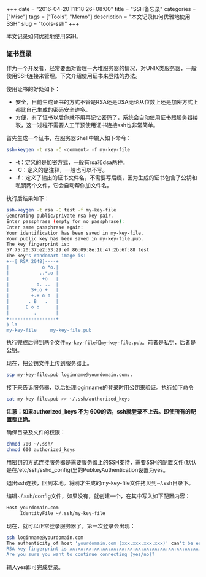 +++
date = "2016-04-20T11:18:26+08:00"
title = "SSH备忘录"
categories = ["Misc"]
tags = ["Tools", "Memo"]
description = "本文记录如何优雅地使用SSH"
slug = "tools-ssh"
+++

本文记录如何优雅地使用SSH。

### 证书登录

作为一个开发者，经常要面对管理一大堆服务器的情况，对UNIX类服务器，一般使用SSH连接来管理。下文介绍使用证书来登陆的办法。

使用证书的好处如下：

* 安全，目前生成证书的方式不管是RSA还是DSA无论从位数上还是加密方式上都比自己生成的密码安全许多。
* 方便，有了证书以后你就不用再记忆密码了，系统会自动使用证书跟服务器接驳，这一过程不需要人工干预使用证书连接ssh也非常简单。

首先生成一个证书，在服务器Shell中输入如下命令：

```bash
ssh-keygen -t rsa -C <comment> -f my-key-file
```

* -t：定义的是加密方式，一般有rsa和dsa两种。
* -C：定义的是注释，一般也可以不写。
* -f：定义了输出的证书文件名，不需要写后缀，因为生成的证书包含了公钥和私钥两个文件，它会自动帮你加文件名。

执行后结果如下：

```bash
ssh-keygen -t rsa -C test -f my-key-file
Generating public/private rsa key pair.
Enter passphrase (empty for no passphrase): 
Enter same passphrase again: 
Your identification has been saved in my-key-file.
Your public key has been saved in my-key-file.pub.
The key fingerprint is:
57:75:20:37:e2:53:29:ef:86:09:8e:1b:47:2b:6f:88 test
The key's randomart image is:
+--[ RSA 2048]----+
|            o *o.|
|           ..*.o |
|            +o   |
|          o. ..  |
|        S+.o +   |
|        +.+ o o  |
|       . B   .   |
|      E o o      |
|         .       |
+-----------------+
$ ls
my-key-file     my-key-file.pub
```

执行完成后得到两个文件`my-key-file`和`my-key-file.pub`。前者是私钥，后者是公钥。

现在，把公钥文件上传到服务器上。

```bash
scp my-key-file.pub loginname@yourdomain.com:.
```

接下来告诉服务器，以后处理loginname的登录时用公钥来验证。执行如下命令

```bash
cat my-key-file.pub >> ~/.ssh/authorized_keys
```

__注意：如果authorized_keys 不为 600的话，ssh就登录不上去。即使所有的配置都正确。__

确保目录及文件的权限：

```bash
chmod 700 ~/.ssh/
chmod 600 authorized_keys
```

用密钥的方式连接服务器是需要服务器上的SSH支持，需要SSH的配置文件(默认是在/etc/ssh/sshd_config)里的PubkeyAuthentication设置为yes。

退出ssh连接，回到本地。将刚才生成的my-key-file文件拷贝到~/.ssh目录下。

编辑~/.ssh/config文件，如果没有，就创建一个，在其中写入如下配置内容：

```bash
Host yourdomain.com
     IdentityFile ~/.ssh/my-key-file
```

现在，就可以正常登录服务器了，第一次登录会出现：

```bash
ssh loginname@yourdomain.com
The authenticity of host 'yourdomain.com (xxx.xxx.xxx.xxx)' can't be established.
RSA key fingerprint is xx:xx:xx:xx:xx:xx:xx:xx:xx:xx:xx:xx:xx:xx:xx:xx.
Are you sure you want to continue connecting (yes/no)?
```

输入yes即可完成登录。
